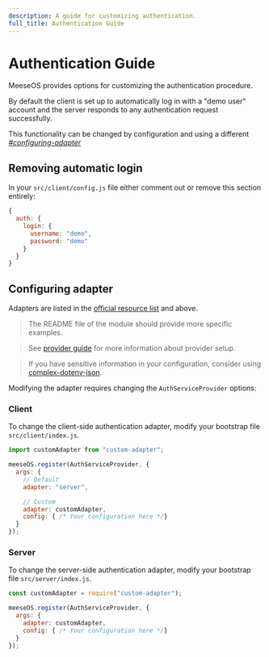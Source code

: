 ```yaml
---
description: A guide for customizing authentication.
full_title: Authentication Guide
---
```


# Authentication Guide

MeeseOS provides options for customizing the authentication procedure.

By default the client is set up to automatically log in with a "demo user"
account and the server responds to any authentication request successfully.

This functionality can be changed by configuration and using a different *[#configuring-adapter](adapter)*

## Removing automatic login

In your `src/client/config.js` file either comment out or remove this section entirely:

```javascript
{
  auth: {
    login: {
      username: "demo",
      password: "demo"
    }
  }
}
```

## Configuring adapter

Adapters are listed in the [official resource list](/resource/official/README.md) and above.

> The README file of the module should provide more specific examples.

> See [provider guide](../provider/README.md) for more information about provider setup.

> If you have sensitive information in your configuration, consider using [complex-dotenv-json](https://github.com/meeseOS/complex-dotenv-json).

Modifying the adapter requires changing the `AuthServiceProvider` options:

### Client

To change the client-side authentication adapter, modify your bootstrap file `src/client/index.js`.

```javascript
import customAdapter from "custom-adapter";

meeseOS.register(AuthServiceProvider, {
  args: {
    // Default
    adapter: "server",

    // Custom
    adapter: customAdapter,
    config: { /* Your configuration here */}
  }
});
```

### Server

To change the server-side authentication adapter, modify your bootstrap file `src/server/index.js`.

```javascript
const customAdapter = require("custom-adapter");

meeseOS.register(AuthServiceProvider, {
  args: {
    adapter: customAdapter,
    config: { /* Your configuration here */}
  }
});
```
